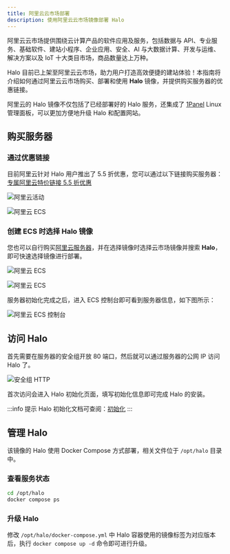 ```yaml
---
title: 阿里云云市场部署
description: 使用阿里云云市场镜像部署 Halo
---
```


阿里云云市场提供围绕云计算产品的软件应用及服务，包括数据与 API、专业服务、基础软件、建站小程序、企业应用、安全、AI 与大数据计算、开发与运维、解决方案以及 IoT 十大类目市场，商品数量达上万种。

Halo 目前已上架至阿里云云市场，助力用户打造高效便捷的建站体验！本指南将介绍如何通过阿里云云市场购买、部署和使用 **Halo** 镜像，并提供购买服务器的优惠链接。

阿里云的 Halo 镜像不仅包括了已经部署好的 Halo 服务，还集成了 [1Panel](https://1panel.cn/) Linux 管理面板，可以更加方便地升级 Halo 和配置网站。

## 购买服务器

### 通过优惠链接

目前阿里云针对 Halo 用户推出了 5.5 折优惠，您可以通过以下链接购买服务器：[专属阿里云特价链接 5.5 折优惠](https://market.aliyun.com/common/dashi/halo?userCode=kmemb8jp)

![阿里云活动](/img/install/alibaba-cloud-market/buy-1.png)

![阿里云 ECS](/img/install/alibaba-cloud-market/buy-2.png)

### 创建 ECS 时选择 Halo 镜像

您也可以自行购买[阿里云服务器](https://ecs-buy.aliyun.com/ecs?userCode=kmemb8jp)，并在选择镜像时选择云市场镜像并搜索 **Halo**，即可快速选择镜像进行部署。

![阿里云 ECS](/img/install/alibaba-cloud-market/buy-3.jpeg)

![阿里云 ECS](/img/install/alibaba-cloud-market/buy-4.jpeg)

服务器初始化完成之后，进入 ECS 控制台即可看到服务器信息，如下图所示：

![阿里云 ECS 控制台](/img/install/alibaba-cloud-market/instance.png)

## 访问 Halo

首先需要在服务器的安全组开放 80 端口，然后就可以通过服务器的公网 IP 访问 Halo 了。

![安全组 HTTP](/img/install/alibaba-cloud-market/iptables-http.jpeg)

首次访问会进入 Halo 初始化页面，填写初始化信息即可完成 Halo 的安装。

:::info 提示
Halo 初始化文档可查阅：[初始化](../../setup.md)
:::

## 管理 Halo

该镜像的 Halo 使用 Docker Compose 方式部署，相关文件位于 `/opt/halo` 目录中。

### 查看服务状态

```bash
cd /opt/halo
docker compose ps
```

### 升级 Halo

修改 `/opt/halo/docker-compose.yml` 中 Halo 容器使用的镜像标签为对应版本后，执行 `docker compose up -d` 命令即可进行升级。
